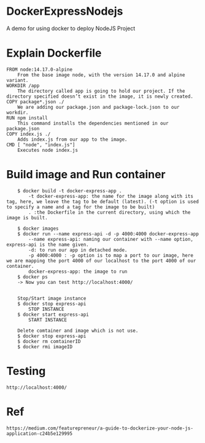 # DockerExpressNodejs
A demo for using docker to deploy NodeJS Project

# Explain Dockerfile
````
FROM node:14.17.0-alpine
    From the base image node, with the version 14.17.0 and alpine variant.
WORKDIR /app
    The directory called app is going to hold our project. If the directory specified doesn’t exist in the image, it is newly created.
COPY package*.json ./
    We are adding our package.json and package-lock.json to our workdir.
RUN npm install
    This command installs the dependencies mentioned in our package.json
COPY index.js ./
    Adds index.js from our app to the image.
CMD [ "node", "index.js"]
    Executes node index.js
````
# Build image and Run container
````
    $ docker build -t docker-express-app .
		-t docker-express-app: the name for the image along with its tag, here, we leave the tag to be default (latest). (-t option is used to specify a name and a tag for the image to be built)
		. :the Dockerfile in the current directory, using which the image is built.

	$ docker images
	$ docker run --name express-api -d -p 4000:4000 docker-express-app
		--name express-api: naming our container with --name option, express-api is the name given.
		-d: to run our app in detached mode.
		-p 4000:4000 : -p option is to map a port to our image, here we are mapping the port 4000 of our localhost to the port 4000 of our container.
		docker-express-app: the image to run
	$ docker ps
	-> Now you can test http://localhost:4000/
	
	
	Stop/Start image instance
	$ docker stop express-api
		STOP INSTANCE
	$ docker start express-api
		START INSTANCE	
		
	Delete comtainer and image which is not use.
	$ docker stop express-api
	$ docker rm comtainerID
	$ docker rmi imageID
````
# Testing
    http://localhost:4000/

# Ref
    https://medium.com/featurepreneur/a-guide-to-dockerize-your-node-js-application-c24b5e129995
